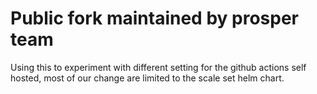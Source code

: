 # Public fork maintained by prosper team

Using this to experiment with different setting for the github actions self hosted, most of our change are limited to the scale set helm chart. 
